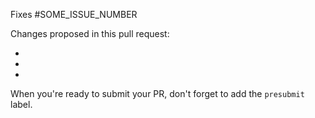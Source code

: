 <!-- Googlers: Please complete go/web.dev-content-proposal before
     submitting PRs that create new pages of content. -->

<!-- If you're PR isn't ready for review yet, please set it to draft mode:
     https://github.blog/2019-02-14-introducing-draft-pull-requests/ -->

Fixes #SOME_ISSUE_NUMBER

Changes proposed in this pull request:

-
-
-

When you're ready to submit your PR, don't forget to add the `presubmit` label.

